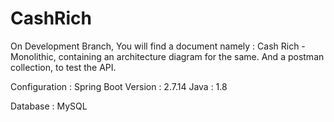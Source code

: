 # CashRich

On Development Branch,
You will find a document namely : Cash Rich - Monolithic, containing an architecture diagram for the same.
And a postman collection, to test the API.

Configuration :
Spring Boot Version : 2.7.14
Java : 1.8

Database : MySQL





